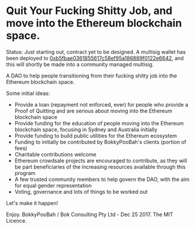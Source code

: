 # Quit Your Fucking Shitty Job, and move into the Ethereum blockchain space.

Status: Just starting out, contract yet to be designed. A multisig wallet has been deployed to [0xb5fbae0361855617c58ef95a186889f0122e6642](https://etherscan.io/address/0xb5fbae0361855617c58ef95a186889f0122e6642),
and this will shortly be made into a community managed multisig.

A DAO to help people transitioning from their fucking shitty job into the Ethereum blockchain space.

Some initial ideas:

* Provide a loan (repayment not enforced, ever) for people who provide a Proof of Quitting and are serious about moving
  into the Ethereum blockchain space
* Provide funding for the education of people moving into the Ethereum blockchain space, focusing in Sydney and Australia initially
* Provide funding to build public utilities for the Ethereum ecosystem
* Funding to initially be contributed by BokkyPooBah's clients (portion of fees)
* Charitable contributions welcome
* Ethereum crowdsale projects are encouraged to contribute, as they will be part beneficiaries of the increasing resources
  available through this program
* A few trusted community members to help govern the DAO, with the aim for equal gender representation
* Voting, governance and lots of things to be worked out

Let's make it happen!

Enjoy. BokkyPooBah / Bok Consulting Pty Ltd - Dec 25 2017. The MIT Licence.